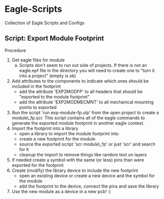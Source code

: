 Eagle-Scripts
=============

Collection of Eagle Scripts and Configs


Script: Export Module Footprint
-------------------------------
Procedure
<ol>

<li>
Get eagle files for module
<ol type="a">
<li>Scripts don't seem to run out side of projects. If there is not an eagle.epf file in the directory you will need to create one to "turn it into a project" (empty is ok)</li>
</ol>
</li>
<li>
Add attributes to the components to indicate which ones should be included in the footprint
<ul>
<li>add the attribute 'EXP2MODFP' to all headers that should be "exported to the module footprint"</li>
<li>add the attribute 'EXP2MODMECMNT' to all mechanical mounting points to exported</li>
</ul>
</li>
<li>
Run the script 'run exp-module-fp.ulp' from the open project to create a module\_fp.scr. This script contains all of the eagle commands to generate the exported module footprint in another eagle context. 
</li>
<li>
Import the footprint into a library
<ul>
<li>open a library to import the module footprint into</li>
<li>create a new footprint for the module</li>
<li>source the exported script 'scr module\_fp' or just 'scr' and search for it</li>
<li>cleanup the import to remove things like random text on layers</li>
</ul>
</li>
<li>
If needed create a symbol with the same (or less) pins than were exported for the footprint
</li>
<li>
Create (modify) the library device to include the new footprint
<ul>
<li>open an existing device or create a new device and the symbol for the module</li>
<li>add the footprint to the device, connect the pins and save the library</li>
</ul>
</li>
<li>
Use the new module as a device in a new pcb! :)
</li>
</ol>
